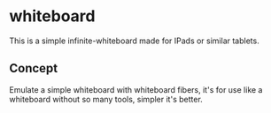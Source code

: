 # whiteboard

This is a simple infinite-whiteboard made for IPads or similar tablets.

## Concept

Emulate a simple whiteboard with whiteboard fibers, it's for use like a whiteboard without so many tools, simpler it's better.